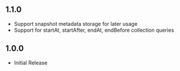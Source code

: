 ## 1.1.0

* Support snapshot metadata storage for later usage
* Support for startAt, startAfter, endAt, endBefore collection queries

## 1.0.0

* Initial Release
